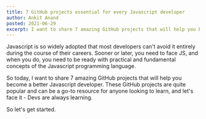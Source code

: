 ```yaml
---
title: 7 GitHub projects essential for every Javascript developer
author: Ankit Anand
posted: 2021-06-29
excerpt: I want to share 7 amazing GitHub projects that will help you become a better Javascript developer
---
```


Javascript is so widely adopted that most developers can't avoid it entirely during the course of their careers. Sooner or later, you need to face JS, and when you do, you need to be ready with practical and fundamental concepts of the Javascript programming language.

So today, I want to share 7 amazing GitHub projects that will help you become a better Javascript developer. These GitHub projects are quite popular and can be a go-to resource for anyone looking to learn, and let's face it - Devs are always learning.

So let's get started.
